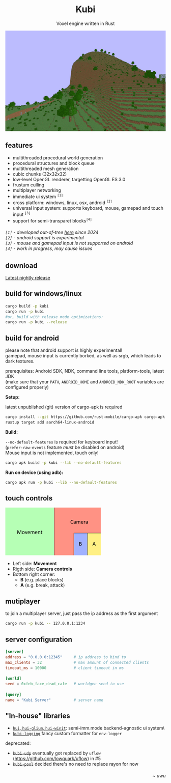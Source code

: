 <h1 align="center">Kubi</h1>
<p align="center">
  Voxel engine written in Rust
</p>
<div align="center">
  <img src=".readme/game.gif" width="512">
</div>

<h2>features</h2>

<p>
  <ul>
    <li>multithreaded procedural world generation</li>
    <li>procedural structures and block queue</li>
    <li>multithreaded mesh generation</li>
    <li>cubic chunks (32x32x32)</li>
    <li>low-level OpenGL renderer, targetting OpenGL ES 3.0</li>
    <li>frustum culling</li>
    <li>multiplayer networking</li>
    <li>immediate ui system <sup><code>[1]</code></sup></li>
    <li>cross platform: windows, linux, osx, android <sup><code>[2]</code></sup></li>
    <li>universal input system: supports keyboard, mouse, gamepad and touch input <sup><code>[3]</code></sup></li>
    <li>support for semi-transparet blocks<sup><code>[4]</code></sup></li>
  </ul>
  <h6>
    <code>[1]</code> - developed out-of-tree <a href="https://github.com/griffi-gh/hUI">here</a> since 2024<br>
    <code>[2]</code> - android support is experimental<br>
    <code>[3]</code> - mouse and gamepad input is not supported on android<br>
    <code>[4]</code> - work in progress, may cause issues<br>
  </h6>
</p>

<h2>download</h2>
<a href="https://github.com/griffi-gh/kubi/releases/tag/nightly">Latest nightly release</a>

<h2>build for windows/linux</h2>

```bash
cargo build -p kubi
cargo run -p kubi
#or, build with release mode optimizations:
cargo run -p kubi --release
```

<h2>build for android</h2>

please note that android support is highly experimental!\
gamepad, mouse input is currently borked, as well as srgb, which leads to dark textures.

prerequisites: Android SDK, NDK, command line tools, platform-tools, latest JDK\
(make sure that your `PATH`, `ANDROID_HOME` and `ANDROID_NDK_ROOT` variables are configured properly)

**Setup:**

latest unpublished (git) version of cargo-apk is required

```bash
cargo install --git https://github.com/rust-mobile/cargo-apk cargo-apk
rustup target add aarch64-linux-android
```

**Build:**

`--no-default-features` is required for keyboard input!\
(`prefer-raw-events` feature *must* be disabled on android)\
Mouse input is not implemented, touch only!

```bash
cargo apk build -p kubi --lib --no-default-features
```

**Run on device (using adb):**

```bash
cargo apk run -p kubi --lib --no-default-features
```

<h2>touch controls</h2>

<img src=".readme/touch_controls.png" alt="touch control scheme" width="300">

- Left side: **Movement**
- Rigth side: **Camera controls**
- Bottom right corner:
  - **B** (e.g. place blocks)
  - **A** (e.g. break, attack)

<h2>mutiplayer</h2>

to join a multiplayer server, just pass the ip address as the first argument

```sh
cargo run -p kubi -- 127.0.0.1:1234
```

<h2>server configuration</h2>

```toml
[server]
address = "0.0.0.0:12345"     # ip address to bind to
max_clients = 32              # max amount of connected clients
timeout_ms = 10000            # client timeout in ms

[world]
seed = 0xfeb_face_dead_cafe   # worldgen seed to use

[query]
name = "Kubi Server"          # server name
```

<h2>"In-house" libraries</h2>

- [`hui`, `hui-glium`, `hui-winit`](https://github.com/griffi-gh/hui): semi-imm.mode backend-agnostic ui system\
- [`kubi-logging`](kubi-logging) fancy custom formatter for `env-logger`

deprecated:

- ~~`kubi-udp`~~ eventually got replaced by `uflow` (https://github.com/lowquark/uflow) in #5
- ~~`kubi-pool`~~ decided there's no need to replace rayon for now

<h6 align="right"><i>~ uwu</i></h6>

